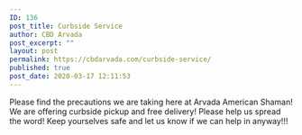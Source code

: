 ```yaml
---
ID: 136
post_title: Curbside Service
author: CBD Arvada
post_excerpt: ""
layout: post
permalink: https://cbdarvada.com/curbside-service/
published: true
post_date: 2020-03-17 12:11:53
---
```

<!-- wp:paragraph -->
<p>Please find the precautions we are taking here at Arvada American Shaman! We are offering curbside pickup and free delivery! Please help us spread the word! Keep yourselves safe and let us know if we can help in anyway!!!</p>
<!-- /wp:paragraph -->

<!-- wp:image {"id":137,"sizeSlug":"large"} -->
<figure class="wp-block-image size-large"><img src="https://cbdarvada.com/wp-content/uploads/2020/03/curbside-notice.png" alt="" class="wp-image-137"/></figure>
<!-- /wp:image -->